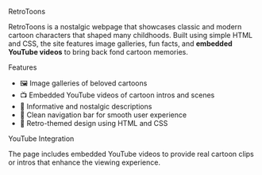RetroToons

RetroToons is a nostalgic webpage that showcases classic and modern cartoon characters that shaped many childhoods. Built using simple HTML and CSS, the site features image galleries, fun facts, and **embedded YouTube videos** to bring back fond cartoon memories.

 Features

- 🖼️ Image galleries of beloved cartoons
- 📺 Embedded YouTube videos of cartoon intros and scenes
- 📖 Informative and nostalgic descriptions
- 🧭 Clean navigation bar for smooth user experience
- 🎨 Retro-themed design using HTML and CSS

YouTube Integration

The page includes embedded YouTube videos to provide real cartoon clips or intros that enhance the viewing experience.

